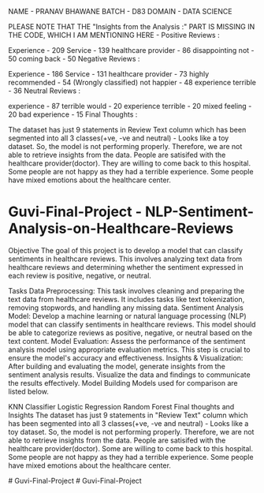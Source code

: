 
NAME - PRANAV BHAWANE 
BATCH - D83
DOMAIN - DATA SCIENCE


PLEASE NOTE THAT THE "Insights from the Analysis :" PART IS MISSING IN THE CODE, WHICH I AM MENTIONING HERE - 
Positive Reviews :

Experience - 209
Service - 139
healthcare provider - 86
disappointing not - 50
coming back - 50
Negative Reviews :

Experience - 186
Service - 131
healthcare provider - 73
highly recommended - 54 (Wrongly classified)
not happier - 48
experience terrible - 36
Neutral Reviews :

experience - 87
terrible would - 20
experience terrible - 20
mixed feeling - 20
bad experience - 15
Final Thoughts :

The dataset has just 9 statements in Review Text column which has been segmented into all 3 classes(+ve, -ve and neutral) - Looks like a toy dataset. So, the model is not performing properly. Therefore, we are not able to retrieve insights from the data.
People are satisifed with the healthcare provider(doctor).
They are willing to come back to this hospital.
Some people are not happy as they had a terrible experience.
Some people have mixed emotions about the healthcare center.



 # Guvi-Final-Project - NLP-Sentiment-Analysis-on-Healthcare-Reviews
 
Objective
The goal of this project is to develop a model that can classify sentiments in healthcare reviews. This involves analyzing text data from healthcare reviews and determining whether the sentiment expressed in each review is positive, negative, or neutral.

Tasks
Data Preprocessing: This task involves cleaning and preparing the text data from healthcare reviews. It includes tasks like text tokenization, removing stopwords, and handling any missing data.
Sentiment Analysis Model: Develop a machine learning or natural language processing (NLP) model that can classify sentiments in healthcare reviews. This model should be able to categorize reviews as positive, negative, or neutral based on the text content.
Model Evaluation: Assess the performance of the sentiment analysis model using appropriate evaluation metrics. This step is crucial to ensure the model's accuracy and effectiveness.
Insights & Visualization: After building and evaluating the model, generate insights from the sentiment analysis results. Visualize the data and findings to communicate the results effectively.
Model Building
Models used for comparison are listed below.

KNN Classifier
Logistic Regression
Random Forest
Final thoughts and Insights
The dataset has just 9 statements in "Review Text" column which has been segmented into all 3 classes(+ve, -ve and neutral) - Looks like a toy dataset. So, the model is not performing properly. Therefore, we are not able to retrieve insights from the data.
People are satisifed with the healthcare provider(doctor).
Some are willing to come back to this hospital.
Some people are not happy as they had a terrible experience.
Some people have mixed emotions about the healthcare center.

#   G u v i - F i n a l - P r o j e c t 
 
 #   G u v i - F i n a l - P r o j e c t 
 
 
